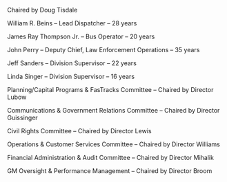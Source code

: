 Chaired by Doug Tisdale

William R. Beins – Lead Dispatcher – 28 years

James Ray Thompson Jr. – Bus Operator – 20 years

John Perry – Deputy Chief, Law Enforcement Operations – 35 years

Jeff Sanders – Division Supervisor – 22 years

Linda Singer – Division Supervisor – 16 years

Planning/Capital Programs & FasTracks Committee – Chaired by Director Lubow

Communications & Government Relations Committee – Chaired by Director Guissinger

Civil Rights Committee – Chaired by Director Lewis

Operations & Customer Services Committee – Chaired by Director Williams

Financial Administration & Audit Committee – Chaired by Director Mihalik

GM Oversight & Performance Management – Chaired by Director Broom